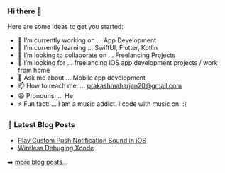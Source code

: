 ### Hi there 👋



Here are some ideas to get you started:

- 🔭 I’m currently working on ... App Development
- 🌱 I’m currently learning ... SwiftUI, Flutter, Kotlin
- 👯 I’m looking to collaborate on ... Freelancing Projects
- 🤔 I’m looking for ... freelancing iOS app development projects / work from home
- 💬 Ask me about ... Mobile app development
- 📫 How to reach me: ... prakashmaharjan20@gmail.com
- 😄 Pronouns: ... He
- ⚡ Fun fact: ... I am a music addict. I code with music on. :)


### 📕 Latest Blog Posts

<!-- BLOG-POST-LIST:START -->
- [Play Custom Push Notification Sound in iOS](https://medium.com/@prakashmaharjan20/play-custom-push-notification-sound-ios-a767748a46)
- [Wireless Debuging Xcode](https://medium.com/@prakashmaharjan20/wireless-debugging-with-xcode-9-or-later-and-ios-11-or-later-5a06543ea167)
<!-- BLOG-POST-LIST:END -->

➡️ [more blog posts...](https://medium.com/@prakash.maharjan)


